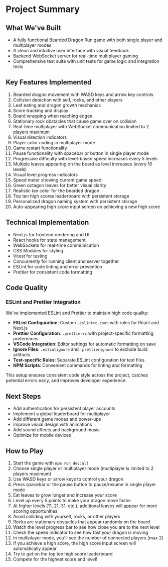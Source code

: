 # Project Summary

## What We've Built

- A fully functional Bearded Dragon Run game with both single player and multiplayer modes
- A clean and intuitive user interface with visual feedback
- Backend WebSocket server for real-time multiplayer gaming
- Comprehensive test suite with unit tests for game logic and integration tests

## Key Features Implemented

1. Bearded dragon movement with WASD keys and arrow key controls
2. Collision detection with self, rocks, and other players
3. Leaf eating and dragon growth mechanics
4. Score tracking and display
5. Board wrapping when reaching edges
6. Stationary rock obstacles that cause game over on collision
7. Real-time multiplayer with WebSocket communication limited to 2 players maximum
8. Visual direction indicators
9. Player color coding in multiplayer mode
10. Game restart functionality
11. Pause functionality with spacebar or button in single player mode
12. Progressive difficulty with level-based speed increases every 5 levels
13. Multiple leaves appearing on the board as level increases (every 10 levels)
14. Visual level progress indicators
15. Speed meter showing current game speed
16. Green octagon leaves for better visual clarity
17. Realistic tan color for the bearded dragon
18. Top ten high scores leaderboard with persistent storage
19. Personalized dragon naming system with persistent storage
20. Auto-appearing high score input screen on achieving a new high score

## Technical Implementation

- Next.js for frontend rendering and UI
- React hooks for state management
- WebSockets for real-time communication
- CSS Modules for styling
- Vitest for testing
- Concurrently for running client and server together
- ESLint for code linting and error prevention
- Prettier for consistent code formatting

## Code Quality

### ESLint and Prettier Integration

We've implemented ESLint and Prettier to maintain high code quality:

- **ESLint Configuration**: Custom `.eslintrc.json` with rules for React and Next.js
- **Prettier Configuration**: `.prettierrc` with project-specific formatting preferences
- **VSCode Integration**: Editor settings for automatic formatting on save
- **Ignore Files**: `.eslintignore` and `.prettierignore` to exclude build artifacts
- **Test-specific Rules**: Separate ESLint configuration for test files
- **NPM Scripts**: Convenient commands for linting and formatting

This setup ensures consistent code style across the project, catches potential errors early, and improves developer experience.

## Next Steps

- Add authentication for persistent player accounts
- Implement a global leaderboard for multiplayer
- Add different game modes and power-ups
- Improve visual design with animations
- Add sound effects and background music
- Optimize for mobile devices

## How to Play

1. Start the game with `npm run dev:all`
2. Choose single player or multiplayer mode (multiplayer is limited to 2 players maximum)
3. Use WASD keys or arrow keys to control your dragon
4. Press spacebar or the pause button to pause/resume in single player mode
5. Eat leaves to grow longer and increase your score
6. Level up every 5 points to make your dragon move faster
7. At higher levels (11, 21, 31, etc.), additional leaves will appear for more scoring opportunities
8. Avoid colliding with yourself, rocks, or other players
9. Rocks are stationary obstacles that appear randomly on the board
10. Watch the level progress bar to see how close you are to the next level
11. Check the speed indicator to see how fast your dragon is moving
12. In multiplayer mode, you'll see the number of connected players (max 2)
13. If you achieve a high score, the high score input screen will automatically appear
14. Try to get on the top ten high score leaderboard
15. Compete for the highest score and level!

